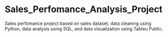 # Sales_Perfomance_Analysis_Project
Sales perfomance project based on sales dataset, data cleaning using Python, data analysis using SQL, and data visualization using Tableu Public.
